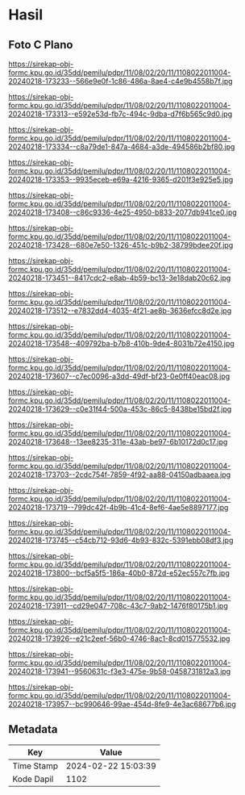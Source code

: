 # Hasil

## Foto C Plano

https://sirekap-obj-formc.kpu.go.id/35dd/pemilu/pdpr/11/08/02/20/11/1108022011004-20240218-173233--566e9e0f-1c86-486a-8ae4-c4e9b4558b7f.jpg

https://sirekap-obj-formc.kpu.go.id/35dd/pemilu/pdpr/11/08/02/20/11/1108022011004-20240218-173313--e592e53d-fb7c-494c-9dba-d7f6b565c9d0.jpg

https://sirekap-obj-formc.kpu.go.id/35dd/pemilu/pdpr/11/08/02/20/11/1108022011004-20240218-173334--c8a79de1-847a-4684-a3de-494586b2bf80.jpg

https://sirekap-obj-formc.kpu.go.id/35dd/pemilu/pdpr/11/08/02/20/11/1108022011004-20240218-173353--9935eceb-e69a-4216-9365-d201f3e925e5.jpg

https://sirekap-obj-formc.kpu.go.id/35dd/pemilu/pdpr/11/08/02/20/11/1108022011004-20240218-173408--c86c9336-4e25-4950-b833-2077db941ce0.jpg

https://sirekap-obj-formc.kpu.go.id/35dd/pemilu/pdpr/11/08/02/20/11/1108022011004-20240218-173428--680e7e50-1326-451c-b9b2-38799bdee20f.jpg

https://sirekap-obj-formc.kpu.go.id/35dd/pemilu/pdpr/11/08/02/20/11/1108022011004-20240218-173451--8417cdc2-e8ab-4b59-bc13-3e18dab20c62.jpg

https://sirekap-obj-formc.kpu.go.id/35dd/pemilu/pdpr/11/08/02/20/11/1108022011004-20240218-173512--e7832dd4-4035-4f21-ae8b-3636efcc8d2e.jpg

https://sirekap-obj-formc.kpu.go.id/35dd/pemilu/pdpr/11/08/02/20/11/1108022011004-20240218-173548--409792ba-b7b8-410b-9de4-8031b72e4150.jpg

https://sirekap-obj-formc.kpu.go.id/35dd/pemilu/pdpr/11/08/02/20/11/1108022011004-20240218-173607--c7ec0096-a3dd-49df-bf23-0e0ff40eac08.jpg

https://sirekap-obj-formc.kpu.go.id/35dd/pemilu/pdpr/11/08/02/20/11/1108022011004-20240218-173629--c0e31f44-500a-453c-86c5-8438be15bd2f.jpg

https://sirekap-obj-formc.kpu.go.id/35dd/pemilu/pdpr/11/08/02/20/11/1108022011004-20240218-173648--13ee8235-311e-43ab-be97-6b10172d0c17.jpg

https://sirekap-obj-formc.kpu.go.id/35dd/pemilu/pdpr/11/08/02/20/11/1108022011004-20240218-173703--2cdc754f-7859-4f92-aa88-04150adbaaea.jpg

https://sirekap-obj-formc.kpu.go.id/35dd/pemilu/pdpr/11/08/02/20/11/1108022011004-20240218-173719--799dc42f-4b9b-41c4-8ef6-4ae5e8897177.jpg

https://sirekap-obj-formc.kpu.go.id/35dd/pemilu/pdpr/11/08/02/20/11/1108022011004-20240218-173745--c54cb712-93d6-4b93-832c-5391ebb08df3.jpg

https://sirekap-obj-formc.kpu.go.id/35dd/pemilu/pdpr/11/08/02/20/11/1108022011004-20240218-173800--bcf5a5f5-186a-40b0-872d-e52ec557c7fb.jpg

https://sirekap-obj-formc.kpu.go.id/35dd/pemilu/pdpr/11/08/02/20/11/1108022011004-20240218-173911--cd29e047-708c-43c7-9ab2-1476f80175b1.jpg

https://sirekap-obj-formc.kpu.go.id/35dd/pemilu/pdpr/11/08/02/20/11/1108022011004-20240218-173926--e21c2eef-56b0-4746-8ac1-8cd015775532.jpg

https://sirekap-obj-formc.kpu.go.id/35dd/pemilu/pdpr/11/08/02/20/11/1108022011004-20240218-173941--9560631c-f3e3-475e-9b58-0458731812a3.jpg

https://sirekap-obj-formc.kpu.go.id/35dd/pemilu/pdpr/11/08/02/20/11/1108022011004-20240218-173957--bc990646-99ae-454d-8fe9-4e3ac68677b6.jpg


## Metadata

| Key        | Value               |
| ---------- | ------------------- |
| Time Stamp | 2024-02-22 15:03:39 |
| Kode Dapil | 1102                |



